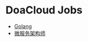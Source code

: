 # DoaCloud Jobs
* [Golang](/job-descriptions/Golang.md)
* [微服务架构师](/job-descriptions/Microservices_Architect.md)
